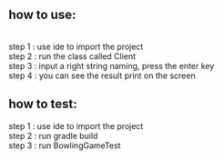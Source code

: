 <h2/>how to use:</h2></br>
step 1 : use ide to import the project</br>
step 2 : run the class called Client</br>
step 3 : input a right string naming, press the enter key</br>
step 4 : you can see the result print on the screen </br>

<h2/>how to test:</h2>
step 1 : use ide to import the project</br>
step 2 : run gradle build </br>
step 3 : run BowlingGameTest </br>
